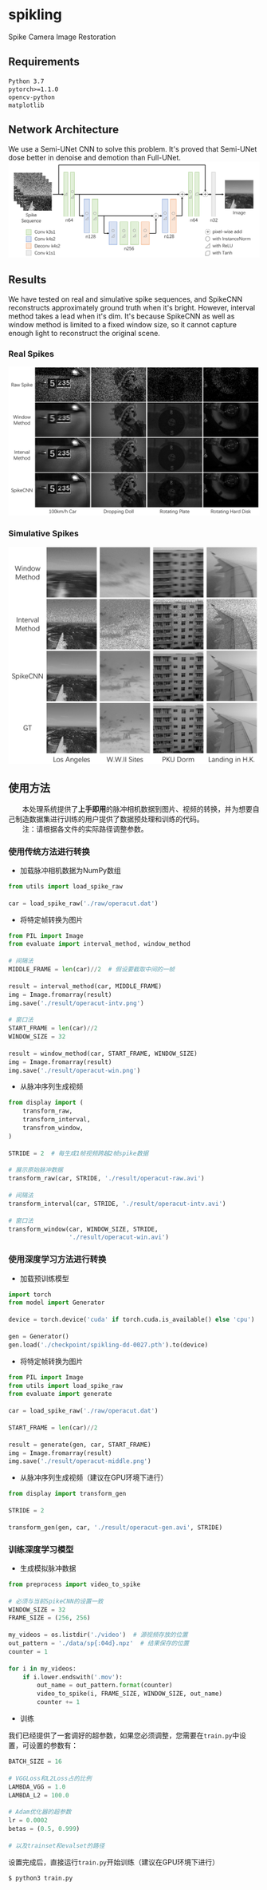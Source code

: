 # spikling
Spike Camera Image Restoration

## Requirements
```
Python 3.7
pytorch>=1.1.0
opencv-python
matplotlib
```

## Network Architecture
We use a Semi-UNet CNN to solve this problem. It's proved that Semi-UNet dose better in denoise and demotion than Full-UNet.
![](/image/network.png)

## Results
We have tested on real and simulative spike sequences, and SpikeCNN reconstructs approximately ground truth when it's bright. However, interval method takes a lead when it's dim. It's because SpikeCNN as well as window method is limited to a fixed window size, so it cannot capture enough light to reconstruct the original scene.<br>
### Real Spikes
![](/image/test-real.png)
### Simulative Spikes
![](/image/test-simu.png)

## 使用方法
&emsp;&emsp;本处理系统提供了**上手即用**的脉冲相机数据到图片、视频的转换，并为想要自己制造数据集进行训练的用户提供了数据预处理和训练的代码。<br>
&emsp;&emsp;注：请根据各文件的实际路径调整参数。
### 使用传统方法进行转换
- 加载脉冲相机数据为NumPy数组
```python
from utils import load_spike_raw

car = load_spike_raw('./raw/operacut.dat')
```
- 将特定帧转换为图片
```python
from PIL import Image
from evaluate import interval_method, window_method

# 间隔法
MIDDLE_FRAME = len(car)//2  # 假设要截取中间的一帧

result = interval_method(car, MIDDLE_FRAME)
img = Image.fromarray(result)
img.save('./result/operacut-intv.png')

# 窗口法
START_FRAME = len(car)//2
WINDOW_SIZE = 32

result = window_method(car, START_FRAME, WINDOW_SIZE)
img = Image.fromarray(result)
img.save('./result/operacut-win.png')
```
- 从脉冲序列生成视频
```python
from display import (
    transform_raw,
    transform_interval,
    transfrom_window,
)

STRIDE = 2  # 每生成1帧视频跨越2帧spike数据

# 展示原始脉冲数据
transform_raw(car, STRIDE, './result/operacut-raw.avi')

# 间隔法
transform_interval(car, STRIDE, './result/operacut-intv.avi')

# 窗口法
transform_window(car, WINDOW_SIZE, STRIDE,
                 './result/operacut-win.avi')
```
### 使用深度学习方法进行转换
- 加载预训练模型
```python
import torch
from model import Generator

device = torch.device('cuda' if torch.cuda.is_available() else 'cpu')

gen = Generator()
gen.load('./checkpoint/spikling-dd-0027.pth').to(device)
```
- 将特定帧转换为图片
```python
from PIL import Image
from utils import load_spike_raw
from evaluate import generate

car = load_spike_raw('./raw/operacut.dat')

START_FRAME = len(car)//2

result = generate(gen, car, START_FRAME)
img = Image.fromarray(result)
img.save('./result/operacut-middle.png')
```
- 从脉冲序列生成视频（建议在GPU环境下进行）
```python
from display import transform_gen

STRIDE = 2

transform_gen(gen, car, './result/operacut-gen.avi', STRIDE)
```
### 训练深度学习模型
- 生成模拟脉冲数据<br>

```python
from preprocess import video_to_spike

# 必须与当前SpikeCNN的设置一致
WINDOW_SIZE = 32
FRAME_SIZE = (256, 256)

my_videos = os.listdir('./video')  # 源视频存放的位置
out_pattern = './data/sp{:04d}.npz'  # 结果保存的位置
counter = 1

for i in my_videos:
    if i.lower.endswith('.mov'):
        out_name = out_pattern.format(counter)
        video_to_spike(i, FRAME_SIZE, WINDOW_SIZE, out_name)
        counter += 1
```
- 训练

我们已经提供了一套调好的超参数，如果您必须调整，您需要在`train.py`中设置，可设置的参数有：
```python
BATCH_SIZE = 16

# VGGLoss和L2Loss占的比例
LAMBDA_VGG = 1.0
LAMBDA_L2 = 100.0

# Adam优化器的超参数
lr = 0.0002
betas = (0.5, 0.999)

# 以及trainset和evalset的路径
```
设置完成后，直接运行`train.py`开始训练（建议在GPU环境下进行）
```bash
$ python3 train.py
```
